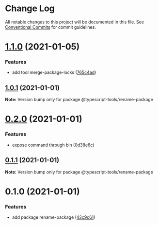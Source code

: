 # Change Log

All notable changes to this project will be documented in this file.
See [Conventional Commits](https://conventionalcommits.org) for commit guidelines.

# [1.1.0](https://github.com/typescript-tools/typescript-tools/compare/@typescript-tools/rename-package@1.0.1...@typescript-tools/rename-package@1.1.0) (2021-01-05)


### Features

* add tool merge-package-locks ([765c4ad](https://github.com/typescript-tools/typescript-tools/commit/765c4ad9de6e7a752f68332d896b5eb5c564109d))





## [1.0.1](https://github.com/typescript-tools/typescript-tools/compare/@typescript-tools/rename-package@0.2.0...@typescript-tools/rename-package@1.0.1) (2021-01-01)

**Note:** Version bump only for package @typescript-tools/rename-package





# [0.2.0](https://github.com/typescript-tools/typescript-tools/compare/@typescript-tools/rename-package@0.1.1...@typescript-tools/rename-package@0.2.0) (2021-01-01)


### Features

* expose command through bin ([0d38e6c](https://github.com/typescript-tools/typescript-tools/commit/0d38e6c063ab1fab85b1d1282358cf37615a6d71))





## [0.1.1](https://github.com/typescript-tools/typescript-tools/compare/@typescript-tools/rename-package@0.1.0...@typescript-tools/rename-package@0.1.1) (2021-01-01)

**Note:** Version bump only for package @typescript-tools/rename-package





# 0.1.0 (2021-01-01)


### Features

* add package rename-package ([42c9c61](https://github.com/typescript-tools/typescript-tools/commit/42c9c61524dc58244a64bf01699dbc737504a111))

